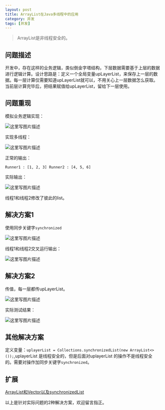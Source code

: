 ```yaml
---
layout: post
title: ArrayList在Java多线程中的应用
category: 并发 
tags: [并发]
---
```



>ArrayList是非线程安全的。

## 问题描述

开发中，存在这样的业务逻辑，类似倒金字塔结构，下层数据需要基于上层的数据进行逻辑计算。设计思路是：定义一个全局变量upLayerList，来保存上一层的数据。每一层计算仅需要知道upLayerList就可以，不用关心上一层数据怎么获取。当前层计算完毕后，把结果赋值给upLayerList，留给下一层使用。

## 问题重现

模拟业务逻辑实现：

![这里写图片描述](http://img.blog.csdn.net/20170726133825565?watermark/2/text/aHR0cDovL2Jsb2cuY3Nkbi5uZXQvUmlja3lJVA==/font/5a6L5L2T/fontsize/400/fill/I0JBQkFCMA==/dissolve/70/gravity/SouthEast)

实现多线程：

![这里写图片描述](http://img.blog.csdn.net/20170726133853413?watermark/2/text/aHR0cDovL2Jsb2cuY3Nkbi5uZXQvUmlja3lJVA==/font/5a6L5L2T/fontsize/400/fill/I0JBQkFCMA==/dissolve/70/gravity/SouthEast)

正常的输出：

`Runner1 : [1, 2, 3]
Runner2 : [4, 5, 6]`

实际输出：

![这里写图片描述](http://img.blog.csdn.net/20170726112746999?watermark/2/text/aHR0cDovL2Jsb2cuY3Nkbi5uZXQvUmlja3lJVA==/font/5a6L5L2T/fontsize/400/fill/I0JBQkFCMA==/dissolve/70/gravity/SouthEast)

线程1和线程2修改了彼此的list。

## 解决方案1

使用同步关键字`synchronized`

![这里写图片描述](http://img.blog.csdn.net/20170726113023658?watermark/2/text/aHR0cDovL2Jsb2cuY3Nkbi5uZXQvUmlja3lJVA==/font/5a6L5L2T/fontsize/400/fill/I0JBQkFCMA==/dissolve/70/gravity/SouthEast)

线程1和线程2交叉运行输出：

![这里写图片描述](http://img.blog.csdn.net/20170726113207188?watermark/2/text/aHR0cDovL2Jsb2cuY3Nkbi5uZXQvUmlja3lJVA==/font/5a6L5L2T/fontsize/400/fill/I0JBQkFCMA==/dissolve/70/gravity/SouthEast)

## 解决方案2

传值，每一层都传upLayerList。

![这里写图片描述](http://img.blog.csdn.net/20170726115224003?watermark/2/text/aHR0cDovL2Jsb2cuY3Nkbi5uZXQvUmlja3lJVA==/font/5a6L5L2T/fontsize/400/fill/I0JBQkFCMA==/dissolve/70/gravity/SouthEast)

实际测试结果：

![这里写图片描述](http://img.blog.csdn.net/20170726115249755?watermark/2/text/aHR0cDovL2Jsb2cuY3Nkbi5uZXQvUmlja3lJVA==/font/5a6L5L2T/fontsize/400/fill/I0JBQkFCMA==/dissolve/70/gravity/SouthEast)

## 其他解决方案

定义变量：`uplayerList = Collections.synchronizedList(new ArrayList<>());`,uplayerList 是线程安全的，但是后面对uplayerList 的操作不是线程安全的。需要对操作加同步关键字`synchronized`。


## 扩展

[ArrayList和Vector以及synchronizedList](http://www.cnblogs.com/yanghuahui/p/3365976.html)

以上是针对实际问题的2种解决方案，欢迎留言指正。